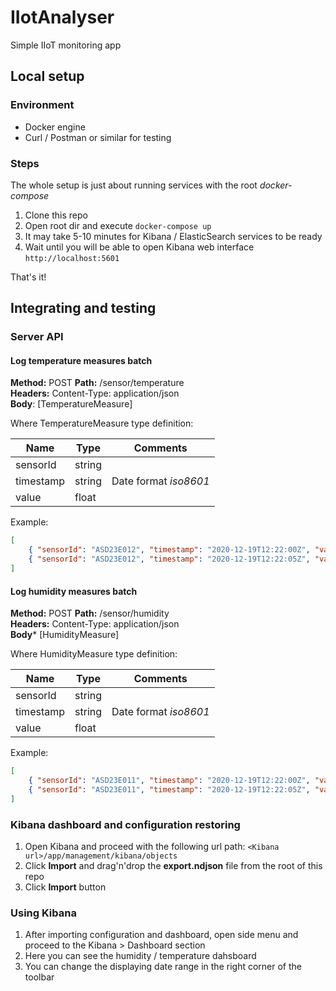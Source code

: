 # IIotAnalyser
Simple IIoT monitoring app

## Local setup

### Environment
* Docker engine 
* Curl / Postman  or similar for testing

### Steps
The whole setup is just about running services with the root *docker-compose*

1. Clone this repo
2. Open root dir and execute `docker-compose up` 
3. It may take 5-10 minutes for Kibana / ElasticSearch services to be ready 
4. Wait until you will be able to open Kibana web interface `http://localhost:5601`

That's it!

## Integrating and testing

### Server API

#### Log temperature measures batch

**Method:** POST
**Path:** /sensor/temperature  
**Headers:** Content-Type: application/json  
**Body**: [TemperatureMeasure]  

Where TemperatureMeasure type definition:  

|    Name     | Type |       Comments      |
|-------------|------|---------------------|
|  sensorId   |string|                     |
|  timestamp  |string|Date format *iso8601*|
|  value      |float |                     |


Example:
```json
[
    { "sensorId": "ASD23E012", "timestamp": "2020-12-19T12:22:00Z", "value": 39 },
    { "sensorId": "ASD23E012", "timestamp": "2020-12-19T12:22:05Z", "value": 37.14 },
]
```

#### Log humidity measures batch

**Method:** POST
**Path:** /sensor/humidity  
**Headers:** Content-Type: application/json  
**Body*** [HumidityMeasure]  

Where HumidityMeasure type definition:  

|    Name     | Type |       Comments      |
|-------------|------|---------------------|
|  sensorId   |string|                     |
|  timestamp  |string|Date format *iso8601*|
|  value      |float |                     |


Example:
```json
[
    { "sensorId": "ASD23E011", "timestamp": "2020-12-19T12:22:00Z", "value": 49.0 },
    { "sensorId": "ASD23E011", "timestamp": "2020-12-19T12:22:05Z", "value": 48.14 },
]
```  

### Kibana dashboard and configuration restoring

1. Open Kibana and proceed with the following url path: `<Kibana url>/app/management/kibana/objects`
2. Click **Import** and drag'n'drop the **export.ndjson** file from the root of this repo
3. Click **Import** button

### Using Kibana

1. After importing configuration and dashboard, open side menu and proceed to the Kibana > Dashboard section
2. Here you can see the humidity / temperature dahsboard
3. You can change the displaying date range in the right corner of the toolbar

